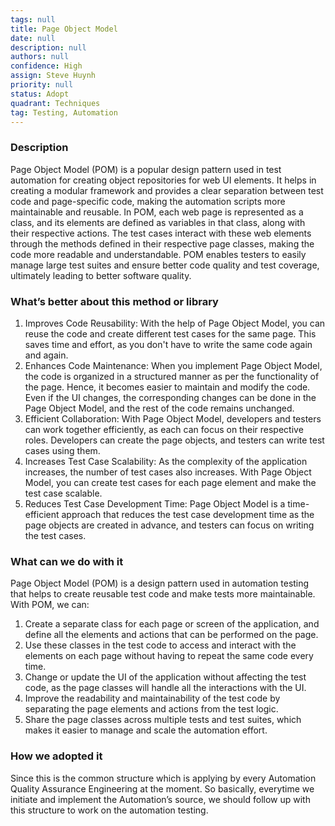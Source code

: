 ```yaml
---
tags: null
title: Page Object Model
date: null
description: null
authors: null
confidence: High
assign: Steve Huynh
priority: null
status: Adopt
quadrant: Techniques
tag: Testing, Automation
---
```


<!-- table_of_contents 363bb8b8-0aa2-423d-b1bc-f59606aa4ddf -->

### Description
Page Object Model (POM) is a popular design pattern used in test automation for creating object repositories for web UI elements. It helps in creating a modular framework and provides a clear separation between test code and page-specific code, making the automation scripts more maintainable and reusable. In POM, each web page is represented as a class, and its elements are defined as variables in that class, along with their respective actions. The test cases interact with these web elements through the methods defined in their respective page classes, making the code more readable and understandable. POM enables testers to easily manage large test suites and ensure better code quality and test coverage, ultimately leading to better software quality.

### What’s better about this method or library
1. Improves Code Reusability: With the help of Page Object Model, you can reuse the code and create different test cases for the same page. This saves time and effort, as you don't have to write the same code again and again.
1. Enhances Code Maintenance: When you implement Page Object Model, the code is organized in a structured manner as per the functionality of the page. Hence, it becomes easier to maintain and modify the code. Even if the UI changes, the corresponding changes can be done in the Page Object Model, and the rest of the code remains unchanged.
1. Efficient Collaboration: With Page Object Model, developers and testers can work together efficiently, as each can focus on their respective roles. Developers can create the page objects, and testers can write test cases using them.
1. Increases Test Case Scalability: As the complexity of the application increases, the number of test cases also increases. With Page Object Model, you can create test cases for each page element and make the test case scalable.
1. Reduces Test Case Development Time: Page Object Model is a time-efficient approach that reduces the test case development time as the page objects are created in advance, and testers can focus on writing the test cases.

### What can we do with it
Page Object Model (POM) is a design pattern used in automation testing that helps to create reusable test code and make tests more maintainable. With POM, we can:

1. Create a separate class for each page or screen of the application, and define all the elements and actions that can be performed on the page.
1. Use these classes in the test code to access and interact with the elements on each page without having to repeat the same code every time.
1. Change or update the UI of the application without affecting the test code, as the page classes will handle all the interactions with the UI.
1. Improve the readability and maintainability of the test code by separating the page elements and actions from the test logic.
1. Share the page classes across multiple tests and test suites, which makes it easier to manage and scale the automation effort.

### How we adopted it
Since this is the common structure which is applying by every Automation Quality Assurance Engineering at the moment. So basically, everytime we initiate and implement the Automation’s source, we should follow up with this structure to work on the automation testing.

<!-- child_database 131eda97-51b4-48a0-8499-fab88a1a36ad -->

